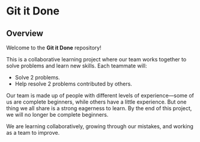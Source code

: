 # Git it Done  

## Overview  

Welcome to the **Git it Done** repository!  

This is a collaborative learning project where our team works together to solve
problems and learn new skills. Each teammate will:  

- Solve 2 problems.  
- Help resolve 2 problems contributed by others.  

Our team is made up of people with different levels of experience—some of us are
complete beginners, while others have a little experience. But one thing we all
share is a strong eagerness to learn. By the end of this project, we will no longer
be complete beginners.  

We are learning collaboratively, growing through our mistakes, and working as a
team to improve.
